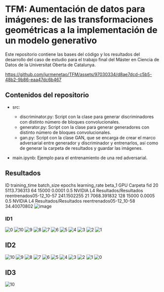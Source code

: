 # TFM: Aumentación de datos para imágenes: de las transformaciones geométricas a la implementación de un modelo generativo

Este repositorio contiene las bases del código y los resultados del desarrollo del caso de estudio para el trabajo final del Máster en Ciencia de Datos de la Universitat Oberta de Catalunya.

https://github.com/jurmenetao/TFM/assets/97030334/d8ae7dcd-c5b5-48b2-9b86-eaa47dc6b467

## Contenidos del repositorio

- src:
    - discriminator.py: Script con la clase para generar discriminadores con distinto número de bloques convolucionales.
    - generator.py: Script con la clase para generar generadores con distinto número de bloques convolucionales.
    - gan.py: Script con la clase GAN, que se encarga de crear el marco adversarial entre generador y discriminador y entrenarlos, así como de generar la carpeta de resultados y guardar las imágenes.

- main.ipynb: Ejemplo para el entrenamiento de una red adversarial.


## Resultados

ID	training_time	batch_size	epochs	learning_rate	beta_1	GPU	Carpeta	fid
20	5113.736313	64	15000	0.0001	0.5	NVIDIA L4	Resultados/Resultados reentrenados05-12_10-57	241.1502255
21	7068.391832	128	15000	0.0005	0.5	NVIDIA L4	Resultados/Resultados reentrenados05-12_10-58	34.40070802
![image](https://github.com/jurmenetao/TFM/assets/97030334/bceca8f0-973b-400f-b932-a633dd8cef2a)



### ID1

![0](https://github.com/jurmenetao/TFM/assets/97030334/f302e85f-5e91-41f5-b140-90028f3e3ea9)
![10](https://github.com/jurmenetao/TFM/assets/97030334/6a3d610e-49a3-4e73-9e1a-bfbb8e8ada8e)
![9](https://github.com/jurmenetao/TFM/assets/97030334/dc8ae070-34eb-46fb-9f3f-0d760e80c346)
![8](https://github.com/jurmenetao/TFM/assets/97030334/1a2e0ff2-54de-439e-98aa-607842315cce)
![7](https://github.com/jurmenetao/TFM/assets/97030334/665e1f78-795c-46e6-84b9-37a67c25b563)
![6](https://github.com/jurmenetao/TFM/assets/97030334/3eda6adb-954f-48d4-a714-c300daa75b48)
![5](https://github.com/jurmenetao/TFM/assets/97030334/16d0c09e-f3d2-44a9-8e57-119b417dc5b3)
![4](https://github.com/jurmenetao/TFM/assets/97030334/573b8b41-e65f-4840-be2d-f5a4bb9105a7)
![3](https://github.com/jurmenetao/TFM/assets/97030334/a5d54020-f618-423a-94b2-e18a0c3baa0b)
![2](https://github.com/jurmenetao/TFM/assets/97030334/323cb3d6-32bc-4085-b5a8-640363a0f740)
![1](https://github.com/jurmenetao/TFM/assets/97030334/92029202-79bf-47b5-a281-6f21125a2f92)

## ID2 

![10](https://github.com/jurmenetao/TFM/assets/97030334/72edbdf2-4091-4d62-b760-246e5be00e9c)
![9](https://github.com/jurmenetao/TFM/assets/97030334/8ccdf5df-479d-44b7-80de-4f3715a0775d)
![8](https://github.com/jurmenetao/TFM/assets/97030334/fa8d7e15-6aff-4201-9d60-0d9f32147b5d)
![7](https://github.com/jurmenetao/TFM/assets/97030334/d8225bd8-0408-4656-8138-cde74b677a88)
![6](https://github.com/jurmenetao/TFM/assets/97030334/8a9b11a0-ba21-44f7-a6d2-f8d5f150077a)
![5](https://github.com/jurmenetao/TFM/assets/97030334/ce86cfd5-b52d-4370-84c0-326ff642550c)
![4](https://github.com/jurmenetao/TFM/assets/97030334/8cabf777-82de-498a-94f4-7614f88c2f79)
![3](https://github.com/jurmenetao/TFM/assets/97030334/5096bf82-9c11-4241-9b51-9aa0161c96cf)
![2](https://github.com/jurmenetao/TFM/assets/97030334/eb0f5b95-601b-4390-b923-50b82660f1ef)
![1](https://github.com/jurmenetao/TFM/assets/97030334/c9a5c56e-470a-4c41-ad24-8632d38039cd)
![0](https://github.com/jurmenetao/TFM/assets/97030334/efe54878-5f5e-47ae-8bb6-fb15470b487f)

## ID3 

![10](https://github.com/jurmenetao/TFM/assets/97030334/c0e874ab-06ab-4cd0-b16f-e71d98dc5cec)







